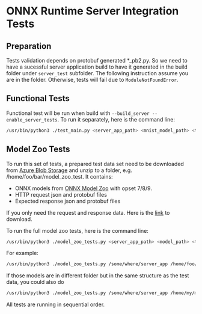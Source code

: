 # ONNX Runtime Server Integration Tests

## Preparation

Tests validation depends on protobuf generated *_pb2.py. So we need to have a sucessful server application build to have it generated in the build folder under `server_test` subfolder. The following instruction assume you are in the folder. Otherwise, tests will fail due to `ModuleNotFoundError`.

## Functional Tests

Functional test will be run when build with `--build_server --enable_server_tests`. To run it separately, here is the command line:

```Bash
/usr/bin/python3 ./test_main.py <server_app_path> <mnist_model_path> <test_data_path>
```

## Model Zoo Tests

To run this set of tests, a prepared test data set need to be downloaded from [Azure Blob Storage](https://onnxserverdev.blob.core.windows.net/testing/server_test_data_20190422.zip) and unzip to a folder, e.g. /home/foo/bar/model_zoo_test. It contains:

* ONNX models from [ONNX Model Zoo](https://github.com/onnx/models) with opset 7/8/9.
* HTTP request json and protobuf files
* Expected response json and protobuf files

If you only need the request and response data. Here is the [link](https://onnxserverdev.blob.core.windows.net/testing/server_test_data_req_resp_only.zip) to download.

To run the full model zoo tests, here is the command line:

```Bash
/usr/bin/python3 ./model_zoo_tests.py <server_app_path> <model_path> <test_data_path>
```

For example:

```Bash
/usr/bin/python3 ./model_zoo_tests.py /some/where/server_app /home/foo/bar/model_zoo_test /home/foo/bar/model_zoo_test
```

If those models are in different folder but in the same structure as the test data, you could also do 

```Bash
/usr/bin/python3 ./model_zoo_tests.py /some/where/server_app /home/my/models/ /home/foo/bar/model_zoo_test/
```

All tests are running in sequential order.